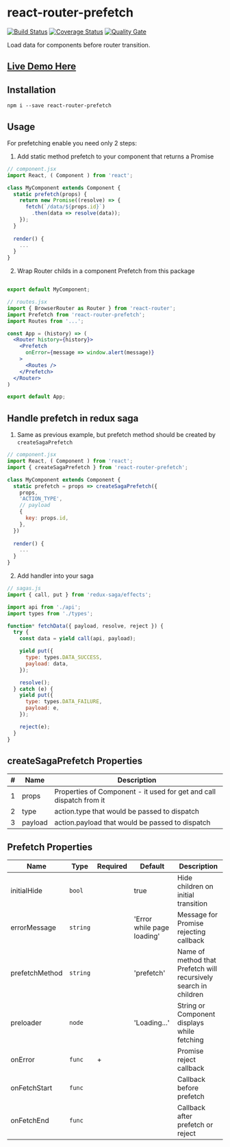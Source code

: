 # react-router-prefetch

[![Build Status](https://travis-ci.org/LastDreamer/react-router-prefetch.svg?branch=master)](https://travis-ci.org/LastDreamer/react-router-prefetch)
[![Coverage Status](https://coveralls.io/repos/github/LastDreamer/react-router-prefetch/badge.svg?branch=master)](https://coveralls.io/github/LastDreamer/react-router-prefetch?branch=master)
[![Quality Gate](https://sonarcloud.io/api/project_badges/measure?project=react-router-prefetch&metric=alert_status)](https://sonarcloud.io/dashboard?id=react-router-prefetch)

Load data for components before router transition. 

## [Live Demo Here](https://lastdreamer.github.io/react-router-prefetch/index.html)

## Installation
```shell
npm i --save react-router-prefetch
```

## Usage

For prefetching enable you need only 2 steps:

1. Add static method prefetch to your component that returns a Promise

```jsx
// component.jsx
import React, ( Component ) from 'react';

class MyComponent extends Component {
  static prefetch(props) {
    return new Promise((resolve) => {
      fetch(`/data/${props.id}`)
        .then(data => resolve(data));
    });
  }
  
  render() {
    ...
  }
}
```

2. Wrap Router childs in a component Prefetch from this package

```jsx

export default MyComponent;

// routes.jsx
import { BrowserRouter as Router } from 'react-router';
import Prefetch from 'react-router-prefetch';
import Routes from '...';

const App = (history) => (
  <Router history={history}>
    <Prefetch
      onError={message => window.alert(message)}
    >
      <Routes />
    </Prefetch>
  </Router>
)

export default App;
```

## Handle prefetch in redux saga

1. Same as previous example, but prefetch method should be created by `createSagaPrefetch`

```jsx
// component.jsx
import React, ( Component ) from 'react';
import { createSagaPrefetch } from 'react-router-prefetch';

class MyComponent extends Component {
  static prefetch = props => createSagaPrefetch({
    props,
    'ACTION_TYPE',
    // payload
    {
      key: props.id,
    },
  })
  
  render() {
    ...
  }
}
```

2. Add handler into your saga

```js
// sagas.js
import { call, put } from 'redux-saga/effects';

import api from './api';
import types from './types';

function* fetchData({ payload, resolve, reject }) {
  try {
    const data = yield call(api, payload);

    yield put({
      type: types.DATA_SUCCESS,
      payload: data,
    });

    resolve();
  } catch (e) {
    yield put({
      type: types.DATA_FAILURE,
      payload: e,
    });

    reject(e);
  }
}

```

## createSagaPrefetch Properties

| # | Name    | Description                                                         |
|---|---------|---------------------------------------------------------------------|
| 1 | props   | Properties of Component - it used for get and call dispatch from it |
| 2 | type    | action.type that would be passed to dispatch                        |
| 3 | payload | action.payload that would be passed to dispatch                     |

## Prefetch Properties

| Name           | Type     | Required | Default                    | Description                                                      |
|----------------|----------|----------|----------------------------|------------------------------------------------------------------|
| initialHide    | `bool`   |          | true                       | Hide children on initial transition                              |
| errorMessage   | `string` |          | 'Error while page loading' | Message for Promise rejecting callback                           |
| prefetchMethod | `string` |          | 'prefetch'                 | Name of method that Prefetch will recursively search in children |
| preloader      | `node`   |          | 'Loading...'               | String or Component displays while fetching                      |
| onError        | `func`   | +        |                            | Promise reject callback                                          |
| onFetchStart   | `func`   |          |                            | Callback before prefetch                                         |
| onFetchEnd     | `func`   |          |                            | Callback after prefetch or reject                                |

